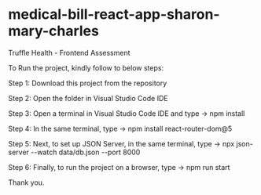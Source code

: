 # medical-bill-react-app-sharon-mary-charles

Truffle Health - Frontend Assessment


To Run the project, kindly follow to below steps:

Step 1: Download this project from the repository 

Step 2: Open the folder in Visual Studio Code IDE

Step 3: Open a terminal in Visual Studio Code IDE and type -> npm install

Step 4: In the same terminal, type -> npm install react-router-dom@5

Step 5: Next, to set up JSON Server, in the same terminal, type -> npx json-server --watch data/db.json --port 8000

Step 6: Finally, to run the project on a browser, type -> npm run start


Thank you.
